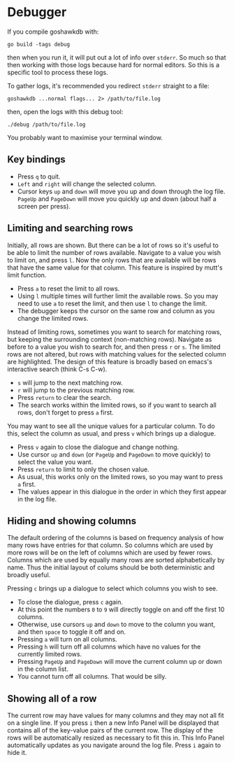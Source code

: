 # Debugger

If you compile goshawkdb with:

    go build -tags debug

then when you run it, it will put out a lot of info over `stderr`. So
much so that then working with those logs because hard for normal
editors. So this is a specific tool to process these logs.

To gather logs, it's recommended you redirect `stderr` straight to a
file:

    goshawkdb ...normal flags... 2> /path/to/file.log

then, open the logs with this debug tool:

    ./debug /path/to/file.log

You probably want to maximise your terminal window.

## Key bindings

* Press `q` to quit.
* `Left` and `right` will change the selected column.
* Cursor keys `up` and `down` will move you up and down through the
  log file. `PageUp` and `PageDown` will move you quickly up and down
  (about half a screen per press).

## Limiting and searching rows

Initially, all rows are shown. But there can be a lot of rows so it's
useful to be able to limit the number of rows available. Navigate to a
value you wish to limit on, and press `l`. Now the only rows that are
available will be rows that have the same value for that column. This
feature is inspired by mutt's limit function.

* Press `a` to reset the limit to all rows.
* Using `l` multiple times will further limit the available rows. So
  you may need to use `a` to reset the limit, and then use `l` to
  change the limit.
* The debugger keeps the cursor on the same row and column as you
  change the limited rows.

Instead of limiting rows, sometimes you want to search for matching
rows, but keeping the surrounding context (non-matching
rows). Navigate as before to a value you wish to search for, and then
press `r` or `s`. The limited rows are not altered, but rows with
matching values for the selected column are highlighted. The design of
this feature is broadly based on emacs's interactive search (think C-s
C-w).

* `s` will jump to the next matching row.
* `r` will jump to the previous matching row.
* Press `return` to clear the search.
* The search works within the limited rows, so if you want to search
  all rows, don't forget to press `a` first.

You may want to see all the unique values for a particular column. To
do this, select the column as usual, and press `v` which brings up a
dialogue.

* Press `v` again to close the dialogue and change nothing.
* Use cursor `up` and `down` (or `PageUp` and `PageDown` to move
  quickly) to select the value you want.
* Press `return` to limit to only the chosen value.
* As usual, this works only on the limited rows, so you may want to
  press `a` first.
* The values appear in this dialogue in the order in which they first
  appear in the log file.

## Hiding and showing columns

The default ordering of the columns is based on frequency analysis of
how many rows have entries for that column. So columns which are used
by more rows will be on the left of columns which are used by fewer
rows. Columns which are used by equally many rows are sorted
alphabetically by name. Thus the initial layout of colums should be
both deterministic and broadly useful.

Pressing `c` brings up a dialogue to select which columns you wish to
see.

* To close the dialogue, press `c` again.
* At this point the numbers `0` to `9` will directly toggle on and off
  the first 10 columns.
* Otherwise, use cursors `up` and `down` to move to the column you
  want, and then `space` to toggle it off and on.
* Pressing `a` will turn on all columns.
* Pressing `h` will turn off all columns which have no values for the
  currently limited rows.
* Pressing `PageUp` and `PageDown` will move the current column up or
  down in the column list.
* You cannot turn off all columns. That would be silly.

## Showing all of a row

The current row may have values for many columns and they may not all
fit on a single line. If you press `i` then a new Info Panel will be
displayed that contains all of the key-value pairs of the current
row. The display of the rows will be automatically resized as
necessary to fit this in. This Info Panel automatically updates as you
navigate around the log file. Press `i` again to hide it.
